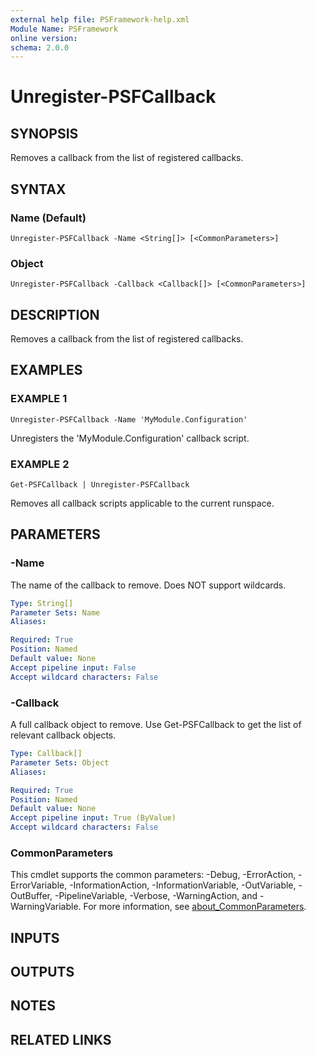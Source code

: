 ```yaml
---
external help file: PSFramework-help.xml
Module Name: PSFramework
online version:
schema: 2.0.0
---
```


# Unregister-PSFCallback

## SYNOPSIS
Removes a callback from the list of registered callbacks.

## SYNTAX

### Name (Default)
```
Unregister-PSFCallback -Name <String[]> [<CommonParameters>]
```

### Object
```
Unregister-PSFCallback -Callback <Callback[]> [<CommonParameters>]
```

## DESCRIPTION
Removes a callback from the list of registered callbacks.

## EXAMPLES

### EXAMPLE 1
```
Unregister-PSFCallback -Name 'MyModule.Configuration'
```

Unregisters the 'MyModule.Configuration' callback script.

### EXAMPLE 2
```
Get-PSFCallback | Unregister-PSFCallback
```

Removes all callback scripts applicable to the current runspace.

## PARAMETERS

### -Name
The name of the callback to remove.
Does NOT support wildcards.

```yaml
Type: String[]
Parameter Sets: Name
Aliases:

Required: True
Position: Named
Default value: None
Accept pipeline input: False
Accept wildcard characters: False
```

### -Callback
A full callback object to remove.
Use Get-PSFCallback to get the list of relevant callback objects.

```yaml
Type: Callback[]
Parameter Sets: Object
Aliases:

Required: True
Position: Named
Default value: None
Accept pipeline input: True (ByValue)
Accept wildcard characters: False
```

### CommonParameters
This cmdlet supports the common parameters: -Debug, -ErrorAction, -ErrorVariable, -InformationAction, -InformationVariable, -OutVariable, -OutBuffer, -PipelineVariable, -Verbose, -WarningAction, and -WarningVariable. For more information, see [about_CommonParameters](http://go.microsoft.com/fwlink/?LinkID=113216).

## INPUTS

## OUTPUTS

## NOTES

## RELATED LINKS
